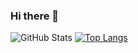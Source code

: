 ### Hi there 👋

![GitHub Stats](https://github-readme-stats.vercel.app/api?username=rahim2725&theme=cobalt) [![Top Langs](https://github-readme-stats.vercel.app/api/top-langs/?username=anuraghazra&layout=compact)](https://github.com/anuraghazra/github-readme-stats)
